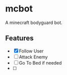 # mcbot
A minecraft bodyguard bot.

## Features

- [x] Follow User
- [ ] Attack Enemy
- [ ] Go To Bed if needed
- [ ] 
